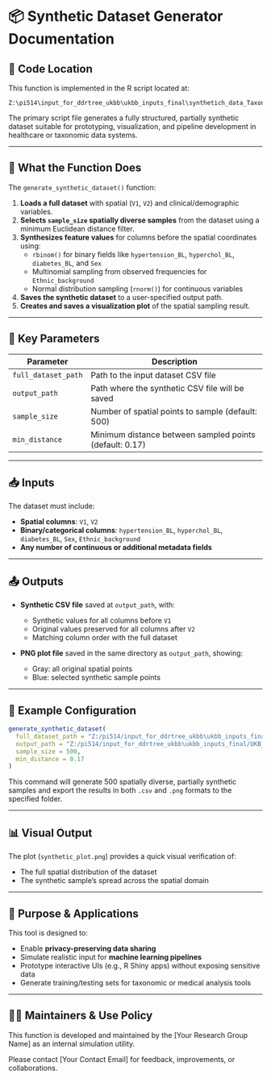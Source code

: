 
# 📦 Synthetic Dataset Generator Documentation

## 📁 Code Location

This function is implemented in the R script located at:

```
Z:\pi514\input_for_ddrtree_ukbb\ukbb_inputs_final\synthetich_data_Taxonomy
```

The primary script file generates a fully structured, partially synthetic dataset suitable for prototyping, visualization, and pipeline development in healthcare or taxonomic data systems.

---

## 📌 What the Function Does

The `generate_synthetic_dataset()` function:

1. **Loads a full dataset** with spatial (`V1`, `V2`) and clinical/demographic variables.
2. **Selects `sample_size` spatially diverse samples** from the dataset using a minimum Euclidean distance filter.
3. **Synthesizes feature values** for columns before the spatial coordinates using:
   - `rbinom()` for binary fields like `hypertension_BL`, `hyperchol_BL`, `diabetes_BL`, and `Sex`
   - Multinomial sampling from observed frequencies for `Ethnic_background`
   - Normal distribution sampling (`rnorm()`) for continuous variables
4. **Saves the synthetic dataset** to a user-specified output path.
5. **Creates and saves a visualization plot** of the spatial sampling result.

---

## 🔧 Key Parameters

| Parameter         | Description                                                    |
|------------------|----------------------------------------------------------------|
| `full_dataset_path` | Path to the input dataset CSV file                          |
| `output_path`        | Path where the synthetic CSV file will be saved           |
| `sample_size`        | Number of spatial points to sample (default: 500)         |
| `min_distance`       | Minimum distance between sampled points (default: 0.17)   |

---

## 📥 Inputs

The dataset must include:
- **Spatial columns**: `V1`, `V2`
- **Binary/categorical columns**: `hypertension_BL`, `hyperchol_BL`, `diabetes_BL`, `Sex`, `Ethnic_background`
- **Any number of continuous or additional metadata fields**

---

## 📤 Outputs

- **Synthetic CSV file** saved at `output_path`, with:
  - Synthetic values for all columns before `V1`
  - Original values preserved for all columns after `V2`
  - Matching column order with the full dataset

- **PNG plot file** saved in the same directory as `output_path`, showing:
  - Gray: all original spatial points
  - Blue: selected synthetic sample points

---

## 🧪 Example Configuration

```r
generate_synthetic_dataset(
  full_dataset_path = "Z:/pi514/input_for_ddrtree_ukbb\ukbb_inputs_final/UKB_taxonomy_UI_synthetich_data_Generation/Data_input.csv",
  output_path = "Z:/pi514/input_for_ddrtree_ukbb\ukbb_inputs_final/UKB_taxonomy_UI_synthetich_data_Generation/synthetic_dataset_Taxonomy.csv",
  sample_size = 500,
  min_distance = 0.17
)
```

This command will generate 500 spatially diverse, partially synthetic samples and export the results in both `.csv` and `.png` formats to the specified folder.

---

## 📊 Visual Output

The plot (`synthetic_plot.png`) provides a quick visual verification of:
- The full spatial distribution of the dataset
- The synthetic sample’s spread across the spatial domain

---

## 🧠 Purpose & Applications

This tool is designed to:
- Enable **privacy-preserving data sharing**
- Simulate realistic input for **machine learning pipelines**
- Prototype interactive UIs (e.g., R Shiny apps) without exposing sensitive data
- Generate training/testing sets for taxonomic or medical analysis tools

---

## 👨‍🔬 Maintainers & Use Policy

This function is developed and maintained by the [Your Research Group Name] as an internal simulation utility.

Please contact [Your Contact Email] for feedback, improvements, or collaborations.
